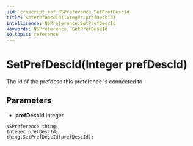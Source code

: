 ```yaml
---
uid: crmscript_ref_NSPreference_SetPrefDescId
title: SetPrefDescId(Integer prefDescId)
intellisense: NSPreference.SetPrefDescId
keywords: NSPreference, GetPrefDescId
so.topic: reference
---
```


# SetPrefDescId(Integer prefDescId)

The id of the prefdesc this preference is connected to

## Parameters

* **prefDescId** Integer

```crmscript
NSPreference thing;
Integer prefDescId;
thing.SetPrefDescId(prefDescId);
```

